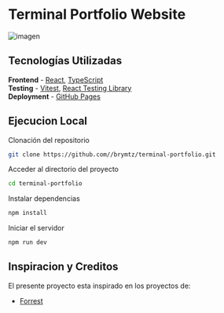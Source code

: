 # Terminal Portfolio Website
![imagen](https://github.com/brymtz/terminal-portfolio/assets/133804407/d4f47c17-b2bb-4601-94d0-5fd8c26e690e)


## Tecnologías Utilizadas

**Frontend** - [React](https://reactjs.org/), [TypeScript](https://www.typescriptlang.org/)   
**Testing** - [Vitest](https://vitest.dev/), [React Testing Library](https://testing-library.com/)  
**Deployment** - [GitHub Pages](https://pages.github.com/)


## Ejecucion Local

Clonación del repositorio

```bash
git clone https://github.com//brymtz/terminal-portfolio.git
```

Acceder al directorio del proyecto

```bash
cd terminal-portfolio
```


Instalar dependencias

```bash
npm install
```

Iniciar el servidor

```bash
npm run dev
```

## Inspiracion y Creditos

El presente proyecto esta inspirado en los proyectos de:

- [Forrest](https://fkcodes.com/)
